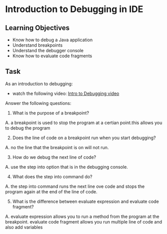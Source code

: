 # Introduction to Debugging in IDE

## Learning Objectives
- Know how to debug a Java application
- Understand breakpoints
- Understand the debugger console
- Know how to evaluate code fragments

## Task
As an introduction to debugging:
- watch the following video: [Intro to Debugging video](https://youtu.be/ErVZrVWZrko)


Answer the following questions:
1. What is the purpose of a breakpoint?

A. a breakpoint is used to stop the program at a certian point.this allows you to debug the program

2. Does the line of code on a breakpoint run when you start debugging?

A. no the line that the breakpoint is on will not run.

3. How do we debug the next line of code?

A. use the step into option that is in the debugging console.

4. What does the step into command do?

A. the step into command runs the next line ove code and stops the program again at the end of the line of code.

5. What is the difference between evaluate expression and evaluate code fragment?

A. evaluate expression allows you to run a method from the program at the breakpoint. 
evaluate code fragment allows you run multiple line of code and also add variables
